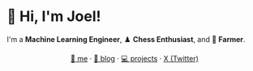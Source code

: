 # 👋 Hi, I'm Joel!

I'm a **Machine Learning Engineer**, ♟️ **Chess Enthusiast**, and 🌾 **Farmer**.

<p align="center">
  <a href="https://akinsanya.vercel.app/">👤 me</a> ·
  <a href="https://akinsanya.vercel.app/articles">📝 blog</a> ·
  <a href="https://akinsanya.vercel.app/projects">💻 projects</a> ·
  <a href="https://x.com/Akinsanya__Joel"> X (Twitter)</a>
</p>
